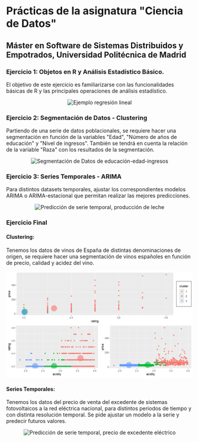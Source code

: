 # Prácticas de la asignatura "Ciencia de Datos"

## Máster en Software de Sistemas Distribuidos y Empotrados, Universidad Politécnica de Madrid

### Ejercicio 1: Objetos en R y Análisis Estadístico Básico.

El objetivo de este ejercicio es familiarizarse con las funcionalidades básicas de R y las principales operaciones de análisis estadístico. 

<p align="center">
  <img src="https://github.com/Alejandro-Casanova/Practicas_Ciencia_de_Datos/blob/main/Figuras/1. Regresión Lineal.png?raw=true" alt="Ejemplo regresión lineal"/>
</p>

### Ejercicio 2: Segmentación de Datos - Clustering

Partiendo de una serie de datos poblacionales, se requiere hacer una segmentación en función de la variables "Edad", "Número de años de educación" y "Nivel de ingresos". También se tendrá en cuenta la relación de la variable "Raza" con los resultados de la segmentación.

<p align="center">
  <img src="https://github.com/Alejandro-Casanova/Practicas_Ciencia_de_Datos/blob/main/Figuras/2.%20Gr%C3%A1fica%20Clustering.png?raw=true" alt="Segmentación de Datos de educación-edad-ingresos"/>
</p>

### Ejercicio 3: Series Temporales - ARIMA

Para distintos datasets temporales, ajustar los correspondientes modelos ARIMA o ARIMA-estacional que permitan realizar las mejores predicciones.

<p align="center">
  <img src="https://github.com/Alejandro-Casanova/Practicas_Ciencia_de_Datos/blob/main/Figuras/3.%20Predicción%20leche.png?raw=true" alt="Predicción de serie temporal, producción de leche"/>
</p>

### Ejercicio Final
#### Clustering: 
Tenemos los datos de vinos de España de distintas denominaciones de origen, se requiere hacer una segmentación de vinos españoles en función de precio, calidad y acidez del vino.

<p align="center">
  <img src="https://github.com/Alejandro-Casanova/Practicas_Ciencia_de_Datos/blob/main/Figuras/4.%20Clusters-2.png?raw=true" alt="Clustering de dataset de vinos (rating-price-acidity)"/>
</p>

#### Series Temporales:
Tenemos los datos del precio de venta del excedente de sistemas fotovoltaicos a la 
red eléctrica nacional, para distintos periodos de tiempo y con distinta resolución 
temporal. Se pide ajustar un modelo a la serie y predecir futuros valores.

<p align="center">
  <img src="https://github.com/Alejandro-Casanova/Practicas_Ciencia_de_Datos/blob/main/Figuras/4.2.1%20Predicci%C3%B3n%20manual.png?raw=true" alt="Predicción de serie temporal, precio de excedente eléctrico"/>
</p>